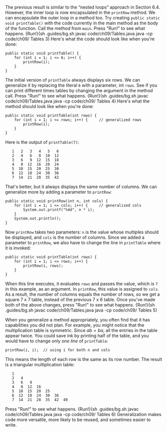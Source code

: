 The previous result is similar to the “nested loops” approach in Section 6.4. However, the inner loop is now encapsulated in the `printRow` method. We can encapsulate the outer loop in a method too. Try creating `public static void printTable()` with the code currently in the main method as the body of the function. Call the method from `main`. 
Press "Run!" to see what happens. 
{Run!}(sh .guides/bg.sh javac code/ch09/Tables.java java -cp code/ch09/ Tables 3)
Here's what the code should look like when you're done: 


```code
public static void printTable() {
    for (int i = 1; i <= 6; i++) {
        printRow(i);
    }
}
```

The initial version of `printTable` always displays six rows. We can generalize it by replacing the literal `6` with a parameter, int `rows`. See if you can print different times tables by changing the argument in the method call. 
Press "Run!" to see what happens. 
{Run!}(sh .guides/bg.sh javac code/ch09/Tables.java java -cp code/ch09/ Tables 4)
Here's what the method should look like when you're done:


```code
public static void printTable(int rows) {
    for (int i = 1; i <= rows; i++) {     // generalized rows
        printRow(i);
    }
}
```

Here is the output of `printTable(7)`:

```code
   1   2   3   4   5   6
   2   4   6   8  10  12
   3   6   9  12  15  18
   4   8  12  16  20  24
   5  10  15  20  25  30
   6  12  18  24  30  36
   7  14  21  28  35  42
```

That's better, but it always displays the same number of columns. We can generalize more by adding a parameter to `printRow`:

```code
public static void printRow(int n, int cols) {
    for (int i = 1; i <= cols; i++) {     // generalized cols
        System.out.printf("%4d", n * i);
    }
    System.out.println();
}
```

Now `printRow` takes two parameters: `n` is the value whose multiples should be displayed, and `cols` is the number of columns. Since we added a parameter to `printRow`, we also have to change the line in `printTable` where it is invoked:

```code
public static void printTable(int rows) {
    for (int i = 1; i <= rows; i++) {
        printRow(i, rows);
    }
}
```

When this line executes, it evaluates `rows` and passes the value, which is `7` in this example, as an argument. In `printRow`, this value is assigned to `cols`. As a result, the number of columns equals the number of rows, so we get a square 7 x 7 table, instead of the previous 7 x 6 table.
Once you've made both of the above changes, press "Run!" to see what happens. 
{Run!}(sh .guides/bg.sh javac code/ch09/Tables.java java -cp code/ch09/ Tables 5)



When you generalize a method appropriately, you often find that it has capabilities you did not plan. For example, you might notice that the multiplication table is symmetric. Since $ab = ba$, all the entries in the table appear twice. You could save ink by printing half of the table, and you would have to change only *one line* of `printTable`:

```code
printRow(i, i);  // using i for both n and cols
```

This means the length of each row is the same as its row number. The result is a triangular multiplication table:

```code
   1
   2   4
   3   6   9
   4   8  12  16
   5  10  15  20  25
   6  12  18  24  30  36
   7  14  21  28  35  42  49
```

Press "Run!" to see what happens. 
{Run!}(sh .guides/bg.sh javac code/ch09/Tables.java java -cp code/ch09/ Tables 6)
 Generalization makes code more versatile, more likely to be reused, and sometimes easier to write.